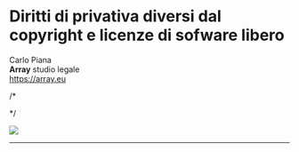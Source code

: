 #  Diritti di privativa diversi dal copyright e licenze di sofware libero

Carlo Piana  
<span class="fa-red">**Array**</span> studio legale  
https://array.eu

/* <div class="borderless"> */

![](/assets/logo_array.png)

</div>

---
